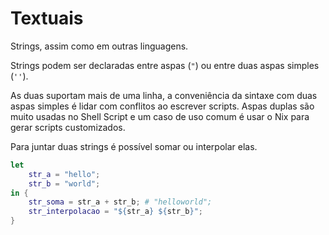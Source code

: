 # Textuais
Strings, assim como em outras linguagens.

Strings podem ser declaradas entre aspas (`"`) ou entre duas aspas simples (`''`). 

As duas suportam mais de uma linha, a conveniência da sintaxe com duas aspas simples é lidar com conflitos ao escrever scripts. Aspas duplas são muito usadas no Shell Script e um caso de uso comum é usar o Nix para gerar scripts customizados.

Para juntar duas strings é possível somar ou interpolar elas.

```nix
let
    str_a = "hello";
    str_b = "world";
in {
    str_soma = str_a + str_b; # "helloworld";
    str_interpolacao = "${str_a} ${str_b}";
}
```

